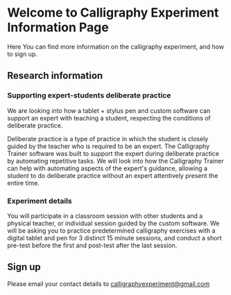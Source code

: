 # Welcome to Calligraphy Experiment Information Page

Here You can find more information on the calligraphy experiment, and how to sign up.

## Research information

### Supporting expert-students deliberate practice

We are looking into how a tablet + stylus pen and custom software can support an expert with teaching a student, respecting the conditions of deliberate practice. 

Deliberate practice is a type of practice in which the student is closely guided by the teacher who is required to be an expert. The Calligraphy Trainer software was built to support the expert during deliberate practice by automating repetitive tasks. We will look into how the Calligraphy Trainer can help with automating aspects of the expert's guidance, allowing a student to do deliberate practice without an expert attentively present the entire time.

### Experiment details

You will participate in a classroom session with other students and a physical teacher, or individual session guided by the custom software. 
We will be asking you to practice predetermined calligraphy exercises with a digital tablet and pen for 3
distinct 15 minute sessions, and conduct a short pre-test before the first and post-test after the last session.

## Sign up

Please email your contact details to 
calligraphyexperiment@gmail.com
